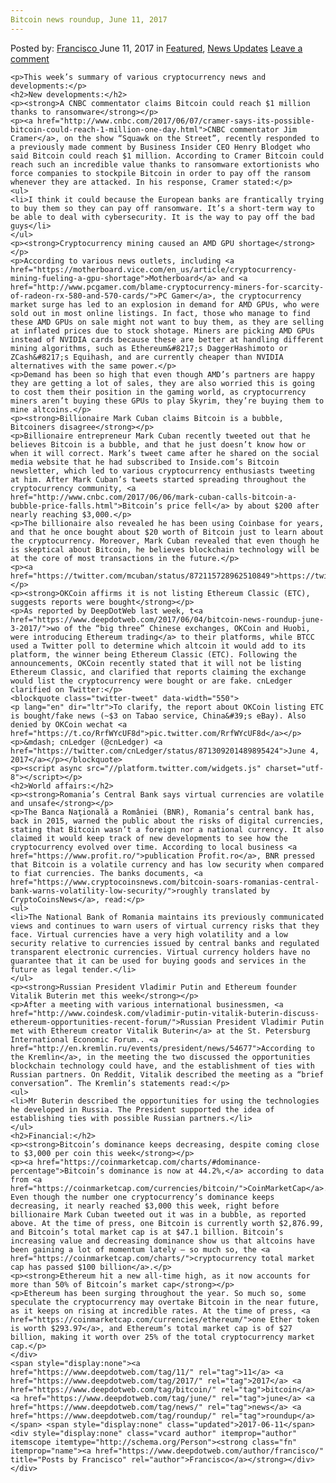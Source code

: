```yaml
---
Bitcoin news roundup, June 11, 2017
---
```

<article class="post-listing post-20589 post type-post status-publish format-standard has-post-thumbnail hentry  tag-1879 tag-3676 tag-bitcoin tag-june tag-news tag-roundup">
    <div class="post-inner">
        <span>Posted by: <a href="https://www.deepdotweb.com/author/francisco/" title="">Francisco </a></span>
    <span>June 11, 2017</span>
    <span>in <a href="https://www.deepdotweb.com/category/deepdot-news/" rel="category tag">Featured</a>, <a href="https://www.deepdotweb.com/category/news-updates/" rel="category tag">News Updates</a></span>
    <span><a href="https://www.deepdotweb.com/2017/06/11/bitcoin-news-roundup-june-11-2017/#respond">Leave a comment</a></span>
    </p>
    <div class="clear"></div>
    
    <p>This week’s summary of various cryptocurrency news and developments:</p>
    <h2>New developments:</h2>
    <p><strong>A CNBC commentator claims Bitcoin could reach $1 million thanks to ransomware</strong></p>
    <p><a href="http://www.cnbc.com/2017/06/07/cramer-says-its-possible-bitcoin-could-reach-1-million-one-day.html">CNBC commentator Jim Cramer</a>, on the show “Squawk on the Street”, recently responded to a previously made comment by Business Insider CEO Henry Blodget who said Bitcoin could reach $1 million. According to Cramer Bitcoin could reach such an incredible value thanks to ransomware extortionists who force companies to stockpile Bitcoin in order to pay off the ransom whenever they are attacked. In his response, Cramer stated:</p>
    <ul>
    <li>I think it could because the European banks are frantically trying to buy them so they can pay off ransomware. It’s a short-term way to be able to deal with cybersecurity. It is the way to pay off the bad guys</li>
    </ul>
    <p><strong>Cryptocurrency mining caused an AMD GPU shortage</strong></p>
    <p>According to various news outlets, including <a href="https://motherboard.vice.com/en_us/article/cryptocurrency-mining-fueling-a-gpu-shortage">Motherboard</a> and <a href="http://www.pcgamer.com/blame-cryptocurrency-miners-for-scarcity-of-radeon-rx-580-and-570-cards/">PC Gamer</a>, the cryptocurrency market surge has led to an explosion in demand for AMD GPUs, who were sold out in most online listings. In fact, those who manage to find these AMD GPUs on sale might not want to buy them, as they are selling at inflated prices due to stock shotage. Miners are picking AMD GPUs instead of NVIDIA cards because these are better at handling different mining algorithms, such as Ethereum&#8217;s DaggerHashimoto or ZCash&#8217;s Equihash, and are currently cheaper than NVIDIA alternatives with the same power.</p>
    <p>Demand has been so high that even though AMD’s partners are happy they are getting a lot of sales, they are also worried this is going to cost them their position in the gaming world, as cryptocurrency miners aren’t buying these GPUs to play Skyrim, they’re buying them to mine altcoins.</p>
    <p><strong>Billionaire Mark Cuban claims Bitcoin is a bubble, Bitcoiners disagree</strong></p>
    <p>Billionaire entrepreneur Mark Cuban recently tweeted out that he believes Bitcoin is a bubble, and that he just doesn’t know how or when it will correct. Mark’s tweet came after he shared on the social media website that he had subscribed to Inside.com’s Bitcoin newsletter, which led to various cryptocurrency enthusiasts tweeting at him. After Mark Cuban’s tweets started spreading throughout the cryptocurrency community, <a href="http://www.cnbc.com/2017/06/06/mark-cuban-calls-bitcoin-a-bubble-price-falls.html">Bitcoin’s price fell</a> by about $200 after nearly reaching $3,000.</p>
    <p>The billionaire also revealed he has been using Coinbase for years, and that he once bought about $20 worth of Bitcoin just to learn about the cryptocurrency. Moreover, Mark Cuban revealed that even though he is skeptical about Bitcoin, he believes blockchain technology will be at the core of most transactions in the future.</p>
    <p><a href="https://twitter.com/mcuban/status/872115728962510849">https://twitter.com/mcuban/status/872115728962510849</a></p>
    <p><strong>OKCoin affirms it is not listing Ethereum Classic (ETC), suggests reports were bought</strong></p>
    <p>As reported by DeepDotWeb last week, t<a href="https://www.deepdotweb.com/2017/06/04/bitcoin-news-roundup-june-3-2017/">wo of the “big three” Chinese exchanges, OKCoin and Huobi, were introducing Ethereum trading</a> to their platforms, while BTCC used a Twitter poll to determine which altcoin it would add to its platform, the winner being Ethereum Classic (ETC). Following the announcements, OKCoin recently stated that it will not be listing Ethereum Classic, and clarified that reports claiming the exchange would list the cryptocurrency were bought or are fake. cnLedger clarified on Twitter:</p>
    <blockquote class="twitter-tweet" data-width="550">
    <p lang="en" dir="ltr">To clarify, the report about OKCoin listing ETC is bought/fake news (~$3 on Tabao service, China&#39;s eBay). Also denied by OKCoin wechat <a href="https://t.co/RrfWYcUF8d">pic.twitter.com/RrfWYcUF8d</a></p>
    <p>&mdash; cnLedger (@cnLedger) <a href="https://twitter.com/cnLedger/status/871309201489895424">June 4, 2017</a></p></blockquote>
    <p><script async src="//platform.twitter.com/widgets.js" charset="utf-8"></script></p>
    <h2>World affairs:</h2>
    <p><strong>Romania’s Central Bank says virtual currencies are volatile and unsafe</strong></p>
    <p>The Banca Naţională a României (BNR), Romania’s central bank has, back in 2015, warned the public about the risks of digital currencies, stating that Bitcoin wasn’t a foreign nor a national currency. It also claimed it would keep track of new developments to see how the cryptocurrency evolved over time. According to local business <a href="https://www.profit.ro/">publication Profit.ro</a>, BNR pressed that Bitcoin is a volatile currency and has low security when compared to fiat currencies. The banks documents, <a href="https://www.cryptocoinsnews.com/bitcoin-soars-romanias-central-bank-warns-volatility-low-security/">roughly translated by CryptoCoinsNews</a>, read:</p>
    <ul>
    <li>The National Bank of Romania maintains its previously communicated views and continues to warn users of virtual currency risks that they face. Virtual currencies have a very high volatility and a low security relative to currencies issued by central banks and regulated transparent electronic currencies. Virtual currency holders have no guarantee that it can be used for buying goods and services in the future as legal tender.</li>
    </ul>
    <p><strong>Russian President Vladimir Putin and Ethereum founder Vitalik Buterin met this week</strong></p>
    <p>After a meeting with various international businessmen, <a href="http://www.coindesk.com/vladimir-putin-vitalik-buterin-discuss-ethereum-opportunities-recent-forum/">Russian President Vladimir Putin met with Ethereum creator Vitalik Buterin</a> at the St. Petersburg International Economic Forum.. <a href="http://en.kremlin.ru/events/president/news/54677">According to the Kremlin</a>, in the meeting the two discussed the opportunities blockchain technology could have, and the establishment of ties with Russian partners. On Reddit, Vitalik described the meeting as a “brief conversation”. The Kremlin’s statements read:</p>
    <ul>
    <li>Mr Buterin described the opportunities for using the technologies he developed in Russia. The President supported the idea of establishing ties with possible Russian partners.</li>
    </ul>
    <h2>Financial:</h2>
    <p><strong>Bitcoin’s dominance keeps decreasing, despite coming close to $3,000 per coin this week</strong></p>
    <p><a href="https://coinmarketcap.com/charts/#dominance-percentage">Bitcoin’s dominance is now at 44.2%,</a> according to data from <a href="https://coinmarketcap.com/currencies/bitcoin/">CoinMarketCap</a>. Even though the number one cryptocurrency’s dominance keeps decreasing, it nearly reached $3,000 this week, right before billionaire Mark Cuban tweeted out it was in a bubble, as reported above. At the time of press, one Bitcoin is currently worth $2,876.99, and Bitcoin’s total market cap is at $47.1 billion. Bitcoin’s increasing value and decreasing dominance show us that altcoins have been gaining a lot of momentum lately – so much so, the <a href="https://coinmarketcap.com/charts/">cryptocurrency total market cap has passed $100 billion</a>.</p>
    <p><strong>Ethereum hit a new all-time high, as it now accounts for more than 50% of Bitcoin’s market cap</strong></p>
    <p>Ethereum has been surging throughout the year. So much so, some speculate the cryptocurrency may overtake Bitcoin in the near future, as it keeps on rising at incredible rates. At the time of press, <a href="https://coinmarketcap.com/currencies/ethereum/">one Ether token is worth $293.97</a>, and Ethereum’s total market cap is of $27 billion, making it worth over 25% of the total cryptocurrency market cap.</p>
    </div>
    <span style="display:none"><a href="https://www.deepdotweb.com/tag/11/" rel="tag">11</a> <a href="https://www.deepdotweb.com/tag/2017/" rel="tag">2017</a> <a href="https://www.deepdotweb.com/tag/bitcoin/" rel="tag">bitcoin</a> <a href="https://www.deepdotweb.com/tag/june/" rel="tag">june</a> <a href="https://www.deepdotweb.com/tag/news/" rel="tag">news</a> <a href="https://www.deepdotweb.com/tag/roundup/" rel="tag">roundup</a></span> <span style="display:none" class="updated">2017-06-11</span>
    <div style="display:none" class="vcard author" itemprop="author" itemscope itemtype="http://schema.org/Person"><strong class="fn" itemprop="name"><a href="https://www.deepdotweb.com/author/francisco/" title="Posts by Francisco" rel="author">Francisco</a></strong></div>
    </div>
</article>

